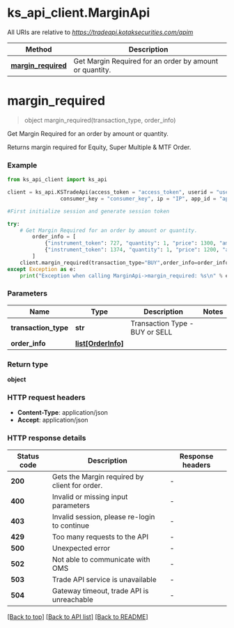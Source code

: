 # ks_api_client.MarginApi

All URIs are relative to *https://tradeapi.kotaksecurities.com/apim*

Method | Description
------------- | -------------
[**margin_required**](MarginApi.md#margin_required) | Get Margin Required for an order by amount or quantity.


# **margin_required**
> object margin_required(transaction_type, order_info)

Get Margin Required for an order by amount or quantity.

Returns margin required for Equity, Super Multiple & MTF Order.

### Example


```python
from ks_api_client import ks_api

client = ks_api.KSTradeApi(access_token = "access_token", userid = "userid", \
                 consumer_key = "consumer_key", ip = "IP", app_id = "app_id")

#First initialize session and generate session token

try:
    # Get Margin Required for an order by amount or quantity.
        order_info = [
            {"instrument_token": 727, "quantity": 1, "price": 1300, "amount": 0, "trigger_price": 1190},
            {"instrument_token": 1374, "quantity": 1, "price": 1200, "amount": 0, "trigger_price": 1150}
        ]
    client.margin_required(transaction_type="BUY",order_info=order_info)
except Exception as e:
    print("Exception when calling MarginApi->margin_required: %s\n" % e)
```

### Parameters

Name | Type | Description  | Notes
------------- | ------------- | ------------- | -------------
**transaction_type** | **str** | Transaction Type - BUY or SELL | 
**order_info** | [**list[OrderInfo]**](OrderInfo.md) |  | 

### Return type

**object**


### HTTP request headers

 - **Content-Type**: application/json
 - **Accept**: application/json

### HTTP response details
| Status code | Description | Response headers |
|-------------|-------------|------------------|
**200** | Gets the Margin required by client for order. |  -  |
**400** | Invalid or missing input parameters |  -  |
**403** | Invalid session, please re-login to continue |  -  |
**429** | Too many requests to the API |  -  |
**500** | Unexpected error |  -  |
**502** | Not able to communicate with OMS |  -  |
**503** | Trade API service is unavailable |  -  |
**504** | Gateway timeout, trade API is unreachable |  -  |

[[Back to top]](#) [[Back to API list]](../README.md#documentation-for-api-endpoints) [[Back to README]](../README.md)

